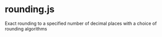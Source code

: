 # rounding.js
Exact rounding to a specified number of decimal places with a choice of rounding algorithms 

